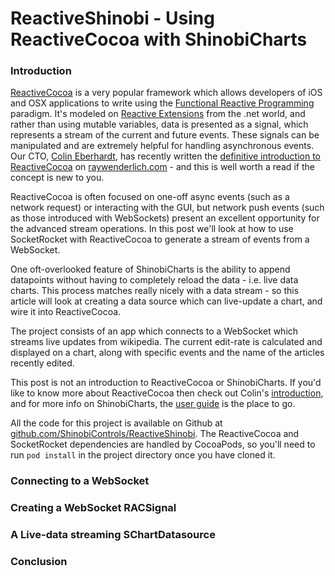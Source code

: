 # ReactiveShinobi - Using ReactiveCocoa with ShinobiCharts

### Introduction

[ReactiveCocoa](https://github.com/ReactiveCocoa/ReactiveCocoa) is a very
popular framework which allows developers of iOS and OSX applications to write
using the [Functional Reactive Programming](http://en.wikipedia.org/wiki/Functional_reactive_programming)
paradigm. It's modeled on [Reactive Extensions](https://rx.codeplex.com/) from
the .net world, and rather than using mutable variables, data is presented as a
signal, which represents a stream of the current and future events. These
signals can be manipulated and are extremely helpful for handling asynchronous
events. Our CTO, [Colin Eberhardt](https://twitter.com/ColinEberhardt), has
recently written the [definitive introduction to ReactiveCocoa](http://www.raywenderlich.com/62699/reactivecocoa-tutorial-pt1)
on [raywenderlich.com](http://www.raywenderlich.com/) - and this is well worth
a read if the concept is new to you.

ReactiveCocoa is often focused on one-off async events (such as a network
request) or interacting with the GUI, but network push events (such as those
introduced with WebSockets) present an excellent opportunity for the advanced
stream operations. In this post we'll look at how to use SocketRocket with
ReactiveCocoa to generate a stream of events from a WebSocket.

One oft-overlooked feature of ShinobiCharts is the ability to append datapoints
without having to completely reload the data - i.e. live data charts. This
process matches really nicely with a data stream - so this article will look at
creating a data source which can live-update a chart, and wire it into
ReactiveCocoa.

The project consists of an app which connects to a WebSocket which streams live
updates from wikipedia. The current edit-rate is calculated and displayed on a
chart, along with specific events and the name of the articles recently edited.

This post is not an introduction to ReactiveCocoa or ShinobiCharts. If you'd
like to know more about ReactiveCocoa then check out Colin's [introduction](http://www.raywenderlich.com/62699/reactivecocoa-tutorial-pt1),
and for more info on ShinobiCharts, the
[user guide](http://www.shinobicontrols.com/docs/ShinobiControls/ShinobiCharts/2.6.0/Premium/Normal/user_guide.html)
is the place to go.

All the code for this project is available on Github at
[github.com/ShinobiControls/ReactiveShinobi](https://github.com/ShinobiControls/ReactiveShinobi).
The ReactiveCocoa and SocketRocket dependencies are handled by CocoaPods, so
you'll need to run `pod install` in the project directory once you have cloned
it.

### Connecting to a WebSocket

### Creating a WebSocket RACSignal

### A Live-data streaming SChartDatasource



### Conclusion
